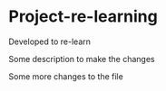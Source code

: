 # Project-re-learning
Developed to re-learn

Some description to make the changes

Some more changes to the file
